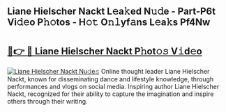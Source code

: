 ## Liane Hielscher Nackt L𝚎a𝚔ed N𝚞𝚍e - Part-P6t Vi𝚍𝚎o P𝚑𝚘tos - H𝚘𝚝 O𝚗𝚕yf𝚊ns L𝚎a𝚔s Pf4Nw

# <h2><a href="http://kf71i8l.oniu.top/?m=Liane+Hielscher+Nackt">🔗👉 🔴 Liane Hielscher Nackt P𝚑ot𝚘𝚜 V𝚒d𝚎o</a></h2>

[![Liane Hielscher Nackt Nu𝚍e𝚜](https://i.imgur.com/0qMVB7G.gif)](http://kf71i8l.oniu.top/?m=Liane+Hielscher+Nackt)
Online thought leader Liane Hielscher Nackt, known for disseminating dance and lifestyle knowledge, through performances and vlogs on social media. Inspiring author Liane Hielscher Nackt, recognized for their ability to capture the imagination and inspire others through their writing.  
